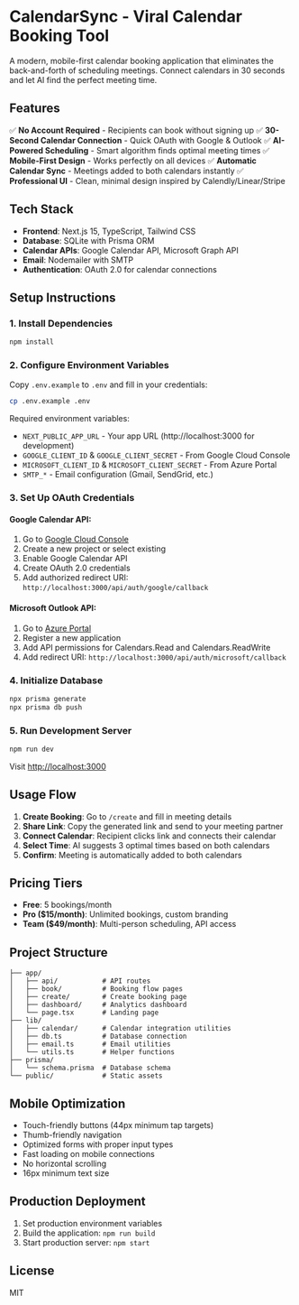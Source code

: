 # CalendarSync - Viral Calendar Booking Tool

A modern, mobile-first calendar booking application that eliminates the back-and-forth of scheduling meetings. Connect calendars in 30 seconds and let AI find the perfect meeting time.

## Features

✅ **No Account Required** - Recipients can book without signing up
✅ **30-Second Calendar Connection** - Quick OAuth with Google & Outlook
✅ **AI-Powered Scheduling** - Smart algorithm finds optimal meeting times
✅ **Mobile-First Design** - Works perfectly on all devices
✅ **Automatic Calendar Sync** - Meetings added to both calendars instantly
✅ **Professional UI** - Clean, minimal design inspired by Calendly/Linear/Stripe

## Tech Stack

- **Frontend**: Next.js 15, TypeScript, Tailwind CSS
- **Database**: SQLite with Prisma ORM
- **Calendar APIs**: Google Calendar API, Microsoft Graph API
- **Email**: Nodemailer with SMTP
- **Authentication**: OAuth 2.0 for calendar connections

## Setup Instructions

### 1. Install Dependencies

```bash
npm install
```

### 2. Configure Environment Variables

Copy `.env.example` to `.env` and fill in your credentials:

```bash
cp .env.example .env
```

Required environment variables:
- `NEXT_PUBLIC_APP_URL` - Your app URL (http://localhost:3000 for development)
- `GOOGLE_CLIENT_ID` & `GOOGLE_CLIENT_SECRET` - From Google Cloud Console
- `MICROSOFT_CLIENT_ID` & `MICROSOFT_CLIENT_SECRET` - From Azure Portal
- `SMTP_*` - Email configuration (Gmail, SendGrid, etc.)

### 3. Set Up OAuth Credentials

#### Google Calendar API:
1. Go to [Google Cloud Console](https://console.cloud.google.com)
2. Create a new project or select existing
3. Enable Google Calendar API
4. Create OAuth 2.0 credentials
5. Add authorized redirect URI: `http://localhost:3000/api/auth/google/callback`

#### Microsoft Outlook API:
1. Go to [Azure Portal](https://portal.azure.com)
2. Register a new application
3. Add API permissions for Calendars.Read and Calendars.ReadWrite
4. Add redirect URI: `http://localhost:3000/api/auth/microsoft/callback`

### 4. Initialize Database

```bash
npx prisma generate
npx prisma db push
```

### 5. Run Development Server

```bash
npm run dev
```

Visit [http://localhost:3000](http://localhost:3000)

## Usage Flow

1. **Create Booking**: Go to `/create` and fill in meeting details
2. **Share Link**: Copy the generated link and send to your meeting partner
3. **Connect Calendar**: Recipient clicks link and connects their calendar
4. **Select Time**: AI suggests 3 optimal times based on both calendars
5. **Confirm**: Meeting is automatically added to both calendars

## Pricing Tiers

- **Free**: 5 bookings/month
- **Pro ($15/month)**: Unlimited bookings, custom branding
- **Team ($49/month)**: Multi-person scheduling, API access

## Project Structure

```
├── app/
│   ├── api/           # API routes
│   ├── book/          # Booking flow pages
│   ├── create/        # Create booking page
│   ├── dashboard/     # Analytics dashboard
│   └── page.tsx       # Landing page
├── lib/
│   ├── calendar/      # Calendar integration utilities
│   ├── db.ts          # Database connection
│   ├── email.ts       # Email utilities
│   └── utils.ts       # Helper functions
├── prisma/
│   └── schema.prisma  # Database schema
└── public/            # Static assets
```

## Mobile Optimization

- Touch-friendly buttons (44px minimum tap targets)
- Thumb-friendly navigation
- Optimized forms with proper input types
- Fast loading on mobile connections
- No horizontal scrolling
- 16px minimum text size

## Production Deployment

1. Set production environment variables
2. Build the application: `npm run build`
3. Start production server: `npm start`

## License

MIT
